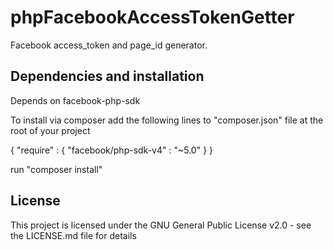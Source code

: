 # phpFacebookAccessTokenGetter
  Facebook access_token and page_id generator.

## Dependencies and installation
  Depends on facebook-php-sdk

  To install via composer add the following lines to "composer.json" file at the root of your project

  {
    "require" : {
      "facebook/php-sdk-v4" : "~5.0"
    }
  }

  run "composer install"

## License

  This project is licensed under the GNU General Public License v2.0 - see the LICENSE.md file for details
